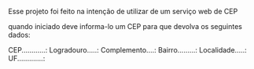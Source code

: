 Esse projeto foi feito na intenção de utilizar de um serviço web de CEP

quando iniciado deve informa-lo um CEP para que devolva os seguintes dados:

CEP............: 
Logradouro.....: 
Complemento....: 
Bairro.........: 
Localidade.....: 
UF.............: 
